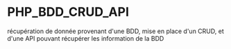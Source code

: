 # PHP_BDD_CRUD_API
récupération de donnée provenant d'une BDD, mise en place d'un CRUD, et d'une API pouvant récupérer les information de la BDD
